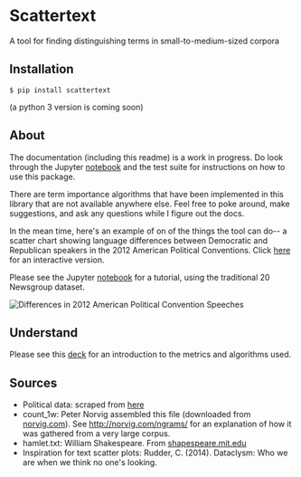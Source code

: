 # Scattertext
A tool for finding distinguishing terms in small-to-medium-sized corpora

## Installation

`$ pip install scattertext`

(a python 3 version is coming soon)

## About 

The documentation (including this readme) is a work in progress.  Do look through the Jupyter [notebook](https://jasonkessler.github.io/20%20Newsgroup%20Demo.html) and the test suite for instructions on how to use this package.

There are term importance algorithms that have been implemented in this library that are not available anywhere else.  Feel free to poke around, make suggestions, and ask any questions while I figure out the docs.

In the mean time, here's an example of on of the things the tool can do-- a scatter chart showing language differences between Democratic and Republican speakers in the 2012 American Political Conventions.  Click [here](https://jasonkessler.github.io/fig.html) for an interactive version.

Please see the Jupyter [notebook](https://jasonkessler.github.io/20%20Newsgroup%20Demo.html) for a tutorial, using the traditional 20 Newsgroup dataset.


![Differences in 2012 American Political Convention Speeches](https://raw.githubusercontent.com/JasonKessler/text-to-ideas/master/screen_shot.png)

## Understand

Please see this [deck](https://www.slideshare.net/JasonKessler/turning-unstructured-content-into-kernels-of-ideas) for an introduction to the metrics and algorithms used.

## Sources
* Political data: scraped from [here](http://www.nytimes.com/interactive/2012/09/06/us/politics/convention-word-counts.html?_r=0)
* count_1w: Peter Norvig assembled this file (downloaded from [norvig.com](http://norvig.com/ngrams/count_1w.txt)). See http://norvig.com/ngrams/ for an explanation of how it was gathered from a very large corpus.
* hamlet.txt: William Shakespeare. From [shapespeare.mit.edu](http://shakespeare.mit.edu/hamlet/full.html)
* Inspiration for text scatter plots: Rudder, C. (2014). Dataclysm: Who we are when we think no one's looking.
